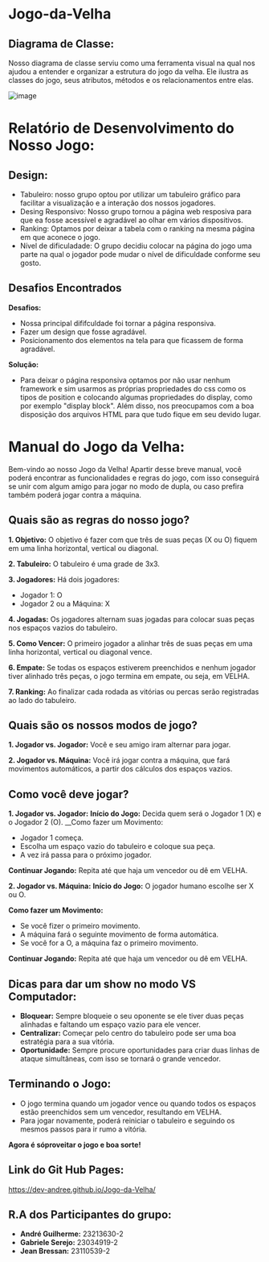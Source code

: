 # Jogo-da-Velha

## Diagrama de Classe:
Nosso diagrama de classe serviu como uma ferramenta visual na qual nos ajudou a entender e organizar a estrutura do jogo da velha. Ele ilustra as classes do jogo, seus atributos, métodos e os relacionamentos entre elas. 

![image](https://github.com/dev-andree/Jogo-da-Velha/assets/136995061/345578c6-7a47-4f3f-833a-781a4ad240f8)



# Relatório de Desenvolvimento do Nosso Jogo:

## Design: 

- Tabuleiro: nosso grupo optou por utilizar um tabuleiro gráfico para facilitar a visualização e a interação dos nossos jogadores.
- Desing Responsivo: Nosso grupo tornou a página web resposiva para que ea fosse acessível e agradável ao olhar em vários dispositivos.
- Ranking: Optamos por deixar a tabela com o ranking na mesma página em que aconece o jogo.
- Nível de dificuladade: O grupo decidiu colocar na página do jogo uma parte na qual o jogador pode mudar o nível de dificuldade conforme seu gosto.


## Desafios Encontrados

__Desafios:__ 

- Nossa principal dififculdade foi tornar a página responsiva.
- Fazer um design que fosse agradável.
- Posicionamento dos elementos na tela para que ficassem de forma agradável.

__Solução:__
- Para deixar o página responsiva optamos por não usar nenhum framework e sim usarmos as próprias propriedades do css como os tipos de position e colocando algumas propriedades do display, como por exemplo "display block". Além disso, nos preocupamos com a boa disposição dos arquivos HTML para que tudo fique em seu devido lugar.
  
 


# Manual do Jogo da Velha:
Bem-vindo ao nosso Jogo da Velha! Apartir desse breve manual, você poderá encontrar as funcionalidades e regras do jogo, com isso conseguirá se unir com algum amigo para jogar no modo de dupla, ou caso prefira também poderá jogar contra a máquina.


## Quais são as regras do nosso jogo?

__1. Objetivo:__ O objetivo é fazer com que três de suas peças (X ou O) fiquem em uma linha horizontal, vertical ou diagonal.

__2. Tabuleiro:__ O tabuleiro é uma grade de 3x3.

__3. Jogadores:__ Há dois jogadores:

- Jogador 1: O
- Jogador 2 ou a Máquina: X

__4. Jogadas:__ Os jogadores alternam suas jogadas para colocar suas peças nos espaços vazios do tabuleiro.

__5. Como Vencer:__ O primeiro jogador a alinhar três de suas peças em uma linha horizontal, vertical ou diagonal vence.

__6. Empate:__ Se todas os espaços estiverem preenchidos e nenhum jogador tiver alinhado três peças, o jogo termina em empate, ou seja, em VELHA.

__7. Ranking:__ Ao finalizar cada rodada as vitórias ou percas serão registradas ao lado do tabuleiro.


## Quais são os nossos modos de jogo?

__1. Jogador vs. Jogador:__ Você e seu amigo iram alternar para jogar.

__2. Jogador vs. Máquina:__ Você irá jogar contra a máquina, que fará movimentos automáticos, a partir dos cálculos dos espaços vazios.


## Como você deve jogar?

__1. Jogador vs. Jogador:__
__Início do Jogo:__ Decida quem será o Jogador 1 (X) e o Jogador 2 (O).
__Como fazer um Movimento:
- Jogador 1 começa.
- Escolha um espaço vazio do tabuleiro e coloque sua peça.
- A vez irá passa para o próximo jogador.
  
__Continuar Jogando:__ Repita até que haja um vencedor ou dê em VELHA.


__2. Jogador vs. Máquina:__
__Início do Jogo:__ O jogador humano escolhe ser X ou O.

__Como fazer um Movimento:__

- Se você fizer o primeiro movimento.
- A máquina fará o seguinte movimento de forma automática.
- Se você for a O, a máquina faz o primeiro movimento.
  
__Continuar Jogando:__ Repita até que haja um vencedor ou dê em VELHA.


## Dicas para dar um show no modo VS Computador:

- __Bloquear:__ Sempre bloqueie o seu oponente se ele tiver duas peças alinhadas e faltando um espaço vazio para ele vencer.
- __Centralizar:__ Começar pelo centro do tabuleiro pode ser uma boa estratégia para a sua vitória.
- __Oportunidade:__ Sempre procure oportunidades para criar duas linhas de ataque simultâneas, com isso se tornará o grande vencedor.

## Terminando o Jogo:

- O jogo termina quando um jogador vence ou quando todos os espaços estão preenchidos sem um vencedor, resultando em VELHA.
- Para jogar novamente, poderá reiniciar o tabuleiro e seguindo os mesmos passos para ir rumo a vitória.
  
__Agora é sóproveitar o jogo e boa sorte!__


## Link do Git Hub Pages:

https://dev-andree.github.io/Jogo-da-Velha/


## R.A dos Participantes do grupo:

- __André Guilherme:__ 23213630-2
- __Gabriele Serejo:__ 23034919-2
- __Jean Bressan:__ 23110539-2
